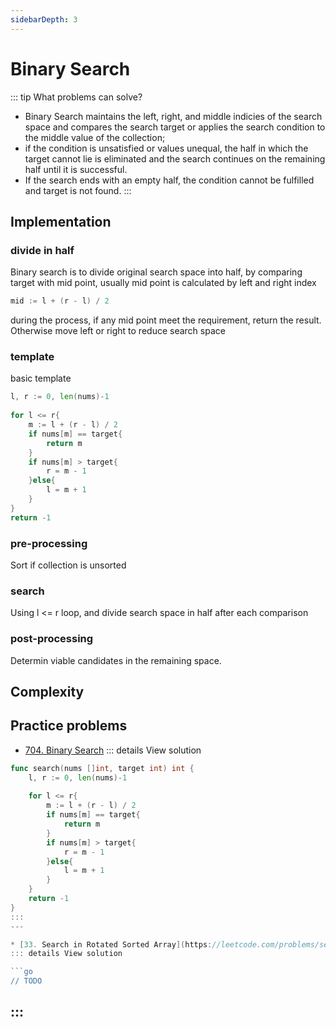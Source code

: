 ```yaml
---
sidebarDepth: 3
---
```

# Binary Search

::: tip What problems can solve?
* Binary Search maintains the left, right, and middle indicies of the search space and compares the search target or applies the search condition to the middle value of the collection; 
* if the condition is unsatisfied or values unequal, the half in which the target cannot lie is eliminated and the search continues on the remaining half until it is successful. 
* If the search ends with an empty half, the condition cannot be fulfilled and target is not found.
:::



## Implementation 


### divide in half

Binary search is to divide original search space into half, by comparing target with mid point, usually mid point is calculated by left and right index 

```go
mid := l + (r - l) / 2
```

during the process, if any mid point meet the requirement, return the result. Otherwise move left or right to reduce search space

### template
basic template
```go
l, r := 0, len(nums)-1
    
for l <= r{
    m := l + (r - l) / 2
    if nums[m] == target{
        return m
    }
    if nums[m] > target{
        r = m - 1
    }else{
        l = m + 1
    }
}
return -1
```

### pre-processing
Sort if collection is unsorted

### search
Using l <= r loop, and divide search space in half after each comparison

### post-processing
Determin viable candidates in the remaining space.

## Complexity 

## Practice problems

* [704. Binary Search](https://leetcode.com/problems/binary-search/) 
::: details View solution

```go
func search(nums []int, target int) int {
    l, r := 0, len(nums)-1
    
    for l <= r{
        m := l + (r - l) / 2
        if nums[m] == target{
            return m
        }
        if nums[m] > target{
            r = m - 1
        }else{
            l = m + 1
        }
    }
    return -1
}
:::
---

* [33. Search in Rotated Sorted Array](https://leetcode.com/problems/search-in-rotated-sorted-array/)
::: details View solution

```go
// TODO
```
:::
---